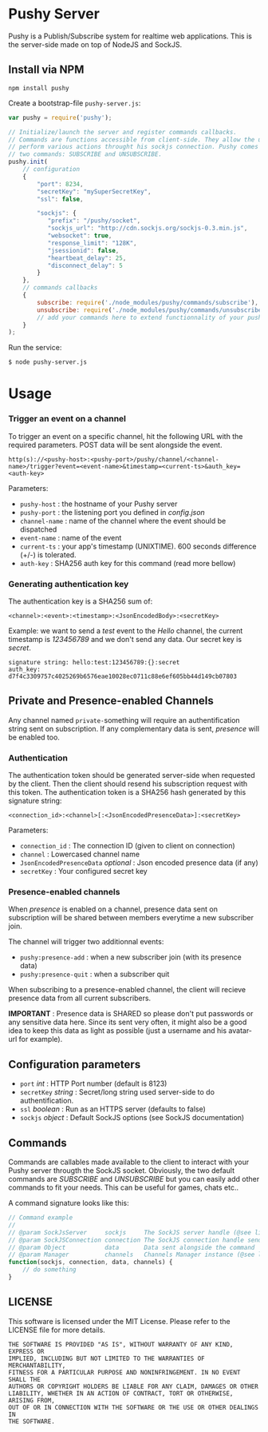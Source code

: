 # Pushy Server

Pushy is a Publish/Subscribe system for realtime web applications. 
This is the server-side made on top of NodeJS and SockJS.

## Install via NPM

```
npm install pushy
```

Create a bootstrap-file ```pushy-server.js```:

```javascript
var pushy = require('pushy');

// Initialize/launch the server and register commands callbacks.
// Commands are functions accessible from client-side. They allow the user to
// perform various actions throught his sockjs connection. Pushy comes with only
// two commands: SUBSCRIBE and UNSUBSCRIBE.
pushy.init(
    // configuration
    {
        "port": 8234,
        "secretKey": "mySuperSecretKey",
        "ssl": false,

        "sockjs": {
           "prefix": "/pushy/socket",
           "sockjs_url": "http://cdn.sockjs.org/sockjs-0.3.min.js",
           "websocket": true,
           "response_limit": "128K",
           "jsessionid": false,
           "heartbeat_delay": 25,
           "disconnect_delay": 5
        }
    }, 
    // commands callbacks
    {
        subscribe: require('./node_modules/pushy/commands/subscribe'),
        unsubscribe: require('./node_modules/pushy/commands/unsubscribe')
        // add your commands here to extend functionnality of your pushy-server
    }
);
```

Run the service:

```
$ node pushy-server.js
```

# Usage

### Trigger an event on a channel

To trigger an event on a specific channel, hit the following URL with the required parameters. POST data will be sent alongside the event.

``` 
http(s)://<pushy-host>:<pushy-port>/pushy/channel/<channel-name>/trigger?event=<event-name>&timestamp=<current-ts>&auth_key=<auth-key>
``` 

Parameters:
* ```pushy-host``` : the hostname of your Pushy server
* ```pushy-port``` : the listening port you defined in *config.json*
* ```channel-name``` : name of the channel where the event should be dispatched
* ```event-name``` : name of the event
* ```current-ts``` : your app's timestamp (UNIXTIME). 600 seconds difference (+/-) is tolerated.
* ```auth-key``` : SHA256 auth key for this command (read more bellow)

### Generating authentication key

The authentication key is a SHA256 sum of:

```
<channel>:<event>:<timestamp>:<JsonEncodedBody>:<secretKey>
``` 

Example: we want to send a *test* event to the *Hello* channel, the current timestamp is *123456789* and we don't send any data. Our secret key is *secret*.

```
signature string: hello:test:123456789:{}:secret
auth_key: d7f4c3309757c4025269b6576eae10028ec0711c88e6ef605bb44d149cb07803
```

## Private and Presence-enabled Channels

Any channel named ```private-```something will require an authentification string sent on subscription. If any complementary data is sent, *presence* will be enabled too. 

### Authentication

The authentication token should be generated server-side when requested by the client. Then the client should resend his subscription request with this token. 
The authentication token is a SHA256 hash generated by this signature string:

```
<connection_id>:<channel>[:<JsonEncodedPresenceData>]:<secretKey>
``` 

Parameters:
* ```connection_id``` : The connection ID (given to client on connection)
* ```channel``` : Lowercased channel name
* ```JsonEncodedPresenceData``` *optional* : Json encoded presence data (if any)
* ```secretKey``` : Your configured secret key

### Presence-enabled channels

When *presence* is enabled on a channel, presence data sent on subscription will be shared between members everytime a new subscriber join.

The channel will trigger two additionnal events:

* ```pushy:presence-add``` : when a new subscriber join (with its presence data)
* ```pushy:presence-quit``` : when a subscriber quit

When subscribing to a presence-enabled channel, the client will recieve presence data from all current subscribers.

**IMPORTANT** : Presence data is SHARED so please don't put passwords or any sensitive data here. Since its sent very often, it might also be a good idea to keep this data as light as possible (just a username and his avatar-url for example).

## Configuration parameters

* ```port``` *int* : HTTP Port number (default is 8123)
* ```secretKey``` *string* : Secret/long string used server-side to do authentification.
* ```ssl``` *boolean* : Run as an HTTPS server (defaults to false)
* ```sockjs``` *object* : Default SockJS options (see SockJS documentation)

## Commands

Commands are callables made available to the client to interact with your Pushy server througth the SockJS socket. Obviously, the two default commands are *SUBSCRIBE* and *UNSUBSCRIBE* but you can easily add other commands to fit your needs. This can be useful for games, chats etc..

A command signature looks like this:

``` javascript
// Command example
//
// @param SockJsServer     sockjs     The SockJS server handle (@see lib/sockjs-server.js)
// @param SockJSConnection connection The SockJS connection handle sending the command
// @param Object           data       Data sent alongside the command
// @param Manager          channels   Channels Manager instance (@see lib/manager.js)
function(sockjs, connection, data, channels) {
    // do something
} 
```

## LICENSE

This software is licensed under the MIT License. Please refer to the LICENSE file for more details.

```
THE SOFTWARE IS PROVIDED "AS IS", WITHOUT WARRANTY OF ANY KIND, EXPRESS OR
IMPLIED, INCLUDING BUT NOT LIMITED TO THE WARRANTIES OF MERCHANTABILITY,
FITNESS FOR A PARTICULAR PURPOSE AND NONINFRINGEMENT. IN NO EVENT SHALL THE
AUTHORS OR COPYRIGHT HOLDERS BE LIABLE FOR ANY CLAIM, DAMAGES OR OTHER
LIABILITY, WHETHER IN AN ACTION OF CONTRACT, TORT OR OTHERWISE, ARISING FROM,
OUT OF OR IN CONNECTION WITH THE SOFTWARE OR THE USE OR OTHER DEALINGS IN
THE SOFTWARE.
```